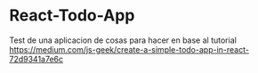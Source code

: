 # React-Todo-App

Test de una aplicacion de cosas para hacer en base al tutorial https://medium.com/js-geek/create-a-simple-todo-app-in-react-72d9341a7e6c


